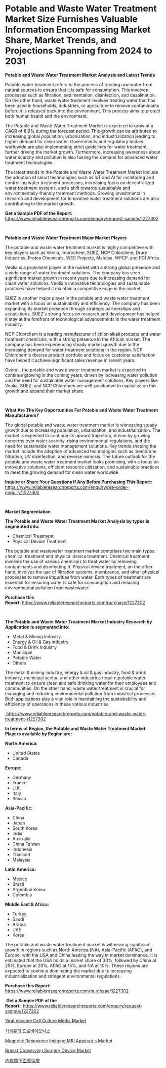 <p><h1>Potable and Waste Water Treatment Market Size Furnishes Valuable Information Encompassing Market Share, Market Trends, and Projections Spanning from 2024 to 2031</h1></p><p><strong>Potable and Waste Water Treatment Market Analysis and Latest Trends</strong></p>
<p><p>Potable water treatment refers to the process of treating raw water from natural sources to ensure that it is safe for consumption. This involves processes such as filtration, sedimentation, disinfection, and desalination. On the other hand, waste water treatment involves treating water that has been used in households, industries, or agriculture to remove contaminants before it is released back into the environment. This process aims to protect both human health and the environment.</p><p>The Potable and Waste Water Treatment Market is expected to grow at a CAGR of 8.9% during the forecast period. This growth can be attributed to increasing global population, urbanization, and industrialization leading to higher demand for clean water. Governments and regulatory bodies worldwide are also implementing strict guidelines for water treatment, further driving the market growth. Furthermore, increasing awareness about water scarcity and pollution is also fueling the demand for advanced water treatment technologies.</p><p>The latest trends in the Potable and Waste Water Treatment Market include the adoption of smart technologies such as IoT and AI for monitoring and controlling water treatment processes, increasing focus on decentralized water treatment systems, and a shift towards sustainable and environmentally-friendly treatment methods. Growing investments in research and development for innovative water treatment solutions are also contributing to the market growth.</p></p>
<p><strong>Get a Sample PDF of the Report:&nbsp;</strong> <a href="https://www.reliableresearchreports.com/enquiry/request-sample/1227302">https://www.reliableresearchreports.com/enquiry/request-sample/1227302</a></p>
<p>&nbsp;</p>
<p><strong>Potable and Waste Water Treatment Major Market Players</strong></p>
<p><p>The potable and waste water treatment market is highly competitive with key players such as Veolia, Improchem, SUEZ, NCP Chlorchem, Drury Industries, Protea Chemicals, WEC Projects, Malutsa, WPCP, and PCI Africa. </p><p>Veolia is a prominent player in the market with a strong global presence and a wide range of water treatment solutions. The company has seen significant market growth in recent years due to increasing demand for clean water solutions. Veolia's innovative technologies and sustainable practices have helped it maintain a competitive edge in the market.</p><p>SUEZ is another major player in the potable and waste water treatment market with a focus on sustainability and efficiency. The company has been expanding its market presence through strategic partnerships and acquisitions. SUEZ's strong focus on research and development has helped it stay at the forefront of technological advancements in the water treatment industry.</p><p>NCP Chlorchem is a leading manufacturer of chlor-alkali products and water treatment chemicals, with a strong presence in the African market. The company has been experiencing steady market growth due to the increasing demand for water treatment solutions in the region. NCP Chlorchem's diverse product portfolio and focus on customer satisfaction have helped it achieve significant sales revenue in recent years.</p><p>Overall, the potable and waste water treatment market is expected to continue growing in the coming years, driven by increasing water pollution and the need for sustainable water management solutions. Key players like Veolia, SUEZ, and NCP Chlorchem are well-positioned to capitalize on this growth and expand their market share.</p></p>
<p>&nbsp;</p>
<p><strong>What Are The Key Opportunities For Potable and Waste Water Treatment Manufacturers?</strong></p>
<p><p>The global potable and waste water treatment market is witnessing steady growth due to increasing population, urbanization, and industrialization. The market is expected to continue its upward trajectory, driven by growing concerns over water scarcity, rising environmental regulations, and the need for sustainable water management solutions. Key trends shaping the market include the adoption of advanced technologies such as membrane filtration, UV disinfection, and reverse osmosis. The future outlook for the potable and waste water treatment market looks promising, with a focus on innovative solutions, efficient resource utilization, and sustainable practices to meet the growing demand for clean water worldwide.</p></p>
<p><strong>Inquire or Share Your Questions If Any Before Purchasing This Report:</strong> <a href="https://www.reliableresearchreports.com/enquiry/pre-order-enquiry/1227302">https://www.reliableresearchreports.com/enquiry/pre-order-enquiry/1227302</a></p>
<p>&nbsp;</p>
<p><strong>Market Segmentation</strong></p>
<p><strong>The Potable and Waste Water Treatment Market Analysis by types is segmented into:</strong></p>
<p><ul><li>Chemical Treatment</li><li>Physical Device Treatment</li></ul></p>
<p><p>The potable and wastewater treatment market comprises two main types: chemical treatment and physical device treatment. Chemical treatment involves the use of various chemicals to treat water by removing contaminants and disinfecting it. Physical device treatment, on the other hand, involves the use of filtration systems, membranes, and other physical processes to remove impurities from water. Both types of treatment are essential for ensuring water is safe for consumption and reducing environmental pollution from wastewater.</p></p>
<p><strong>Purchase this Report:&nbsp;</strong><a href="https://www.reliableresearchreports.com/purchase/1227302">https://www.reliableresearchreports.com/purchase/1227302</a></p>
<p>&nbsp;</p>
<p><strong>The Potable and Waste Water Treatment Market Industry Research by Application is segmented into:</strong></p>
<p><ul><li>Metal & Mining Industry</li><li>Energy & Oil & Gas industry</li><li>Food & Drink Industry</li><li>Municipal</li><li>Potable Water</li><li>Others</li></ul></p>
<p><p>The metal & mining industry, energy & oil & gas industry, food & drink industry, municipal sector, and other industries require potable water treatment to ensure clean and safe drinking water for their employees and communities. On the other hand, waste water treatment is crucial for managing and reducing environmental pollution from industrial processes. Both applications play a vital role in maintaining the sustainability and efficiency of operations in these various industries.</p></p>
<p><a href="https://www.reliableresearchreports.com/potable-and-waste-water-treatment-r1227302">&nbsp;https://www.reliableresearchreports.com/potable-and-waste-water-treatment-r1227302</a></p>
<p><strong>In terms of Region, the Potable and Waste Water Treatment Market Players available by Region are:</strong></p>
<p>
    <p> <strong> North America: </strong>
        <ul>
            <li>United States</li>
            <li>Canada</li>
        </ul>
        </p> 
    <p> <strong> Europe: </strong>
        <ul>
            <li>Germany</li>
            <li>France</li>
            <li>U.K.</li>
            <li>Italy</li>
            <li>Russia</li>
        </ul>
        </p> 
    <p> <strong> Asia-Pacific: </strong>
        <ul>
            <li>China</li>
            <li>Japan</li>
            <li>South Korea</li>
            <li>India</li>
            <li>Australia</li>
            <li>China Taiwan</li>
            <li>Indonesia</li>
            <li>Thailand</li>
            <li>Malaysia</li>
        </ul>
        </p> 
    <p> <strong> Latin America: </strong>
        <ul>
            <li>Mexico</li>
            <li>Brazil</li>
            <li>Argentina Korea</li>
            <li>Colombia</li>
        </ul>
        </p> 
    <p> <strong> Middle East & Africa: </strong>
        <ul>
            <li>Turkey</li>
            <li>Saudi</li>
            <li>Arabia</li>
            <li>UAE</li>
            <li>Korea</li>
        </ul>
    </p>
    </p>
<p><p>The potable and waste water treatment market is witnessing significant growth in regions such as North America (NA), Asia-Pacific (APAC), and Europe, with the USA and China leading the way in market dominance. It is estimated that the USA holds a market share of 30%, followed by China at 25%, Europe at 20%, APAC at 15%, and NA at 10%. These regions are expected to continue dominating the market due to increasing industrialization and stringent environmental regulations.</p></p>
<p><strong>Purchase this Report: </strong><a href="https://www.reliableresearchreports.com/purchase/1227302">https://www.reliableresearchreports.com/purchase/1227302</a></p>
<p>&nbsp;<strong>Get a Sample PDF of the Report:&nbsp;&nbsp;</strong><a href="https://www.reliableresearchreports.com/enquiry/request-sample/1227302">https://www.reliableresearchreports.com/enquiry/request-sample/1227302</a></p>
<p><strong></strong></p>
<p><p><a href="https://github.com/ruddyyedelwadw/Market-Research-Report-List-2/blob/main/viral-vaccine-cell-culture-media-market.md">Viral Vaccine Cell Culture Media Market</a></p><p><a href="https://medium.com/@ralphyjames/%EA%B0%80%EA%B8%89%EC%A0%81%EC%9D%B4%EB%A9%B4-%ED%95%9C%EA%B5%AD%EC%96%B4%EB%A1%9C-%EB%B2%88%EC%97%AD%ED%95%98%EC%84%B8%EC%9C%A0-%ED%94%84%EB%A1%9C%EB%B0%94%EC%9D%B4%EC%98%A4%ED%8B%B1%EC%8A%A4-%EC%B9%98%ED%82%A8-%EC%8B%9C%EC%9E%A5-%EC%A0%90%EC%9C%A0%EC%9C%A8-%EC%A7%84%ED%99%94-%EB%B0%8F-%EC%8B%9C%EC%9E%A5-%EC%84%B1%EC%9E%A5-%ED%8A%B8%EB%A0%8C%EB%93%9C-2024-2031-064e2ea08569">가금류의 프로바이오틱스</a></p><p><a href="https://medium.com/@kartik.reportprime/magnetic-resonance-imaging-mri-apparatus-market-the-key-to-successful-business-strategy-forecast-08ddd2d4540f">Magnetic Resonance Imaging MRI Apparatus Market</a></p><p><a href="https://medium.com/@audieyost/breast-conserving-surgery-device-market-size-reveals-the-best-marketing-channels-in-global-industry-aa6c05cf80d4">Breast Conserving Surgery Device Market</a></p><p><a href="https://medium.com/@carolynsparkly/%E5%86%85%E8%A6%96%E9%8F%A1%E8%A1%80%E7%AE%A1%E6%91%98%E5%87%BA%E5%B8%82%E5%A0%B4%E3%81%AE%E8%A6%8F%E6%A8%A1-cagr-%E3%83%88%E3%83%AC%E3%83%B3%E3%83%892024-2030-eced8722d564">内視鏡下血管採取</a></p></p>